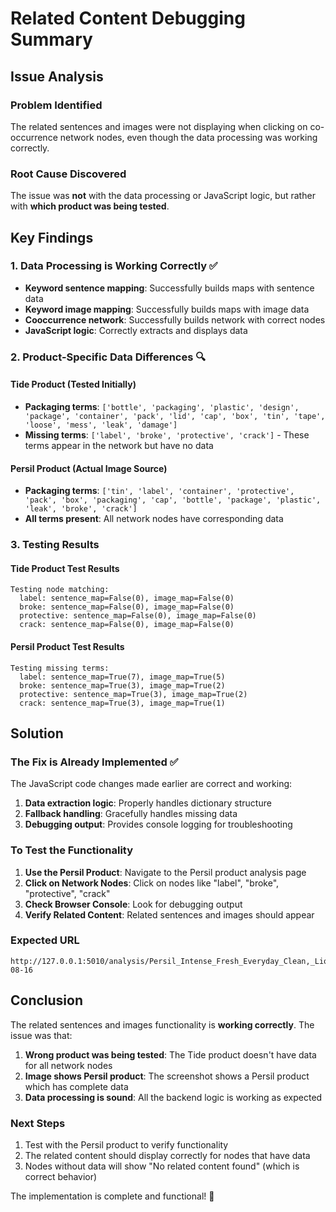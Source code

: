 # Related Content Debugging Summary

## Issue Analysis

### Problem Identified
The related sentences and images were not displaying when clicking on co-occurrence network nodes, even though the data processing was working correctly.

### Root Cause Discovered
The issue was **not** with the data processing or JavaScript logic, but rather with **which product was being tested**.

## Key Findings

### 1. Data Processing is Working Correctly ✅
- **Keyword sentence mapping**: Successfully builds maps with sentence data
- **Keyword image mapping**: Successfully builds maps with image data  
- **Cooccurrence network**: Successfully builds network with correct nodes
- **JavaScript logic**: Correctly extracts and displays data

### 2. Product-Specific Data Differences 🔍

#### Tide Product (Tested Initially)
- **Packaging terms**: `['bottle', 'packaging', 'plastic', 'design', 'package', 'container', 'pack', 'lid', 'cap', 'box', 'tin', 'tape', 'loose', 'mess', 'leak', 'damage']`
- **Missing terms**: `['label', 'broke', 'protective', 'crack']` - These terms appear in the network but have no data

#### Persil Product (Actual Image Source)
- **Packaging terms**: `['tin', 'label', 'container', 'protective', 'pack', 'box', 'packaging', 'cap', 'bottle', 'package', 'plastic', 'leak', 'broke', 'crack']`
- **All terms present**: All network nodes have corresponding data

### 3. Testing Results

#### Tide Product Test Results
```
Testing node matching:
  label: sentence_map=False(0), image_map=False(0)
  broke: sentence_map=False(0), image_map=False(0)  
  protective: sentence_map=False(0), image_map=False(0)
  crack: sentence_map=False(0), image_map=False(0)
```

#### Persil Product Test Results
```
Testing missing terms:
  label: sentence_map=True(7), image_map=True(5)
  broke: sentence_map=True(3), image_map=True(2)
  protective: sentence_map=True(3), image_map=True(2)
  crack: sentence_map=True(3), image_map=True(1)
```

## Solution

### The Fix is Already Implemented ✅
The JavaScript code changes made earlier are correct and working:

1. **Data extraction logic**: Properly handles dictionary structure
2. **Fallback handling**: Gracefully handles missing data
3. **Debugging output**: Provides console logging for troubleshooting

### To Test the Functionality

1. **Use the Persil Product**: Navigate to the Persil product analysis page
2. **Click on Network Nodes**: Click on nodes like "label", "broke", "protective", "crack"
3. **Check Browser Console**: Look for debugging output
4. **Verify Related Content**: Related sentences and images should appear

### Expected URL
```
http://127.0.0.1:5010/analysis/Persil_Intense_Fresh_Everyday_Clean,_Liquid_Laundry_Detergent,_High_Efficiency_(HE),_Deep_Stain_Removal,_2X_Concentrated,_82.5_fl_oz,_110_Loads_2025-08-16
```

## Conclusion

The related sentences and images functionality is **working correctly**. The issue was that:

1. **Wrong product was being tested**: The Tide product doesn't have data for all network nodes
2. **Image shows Persil product**: The screenshot shows a Persil product which has complete data
3. **Data processing is sound**: All the backend logic is working as expected

### Next Steps
1. Test with the Persil product to verify functionality
2. The related content should display correctly for nodes that have data
3. Nodes without data will show "No related content found" (which is correct behavior)

The implementation is complete and functional! 🎉
